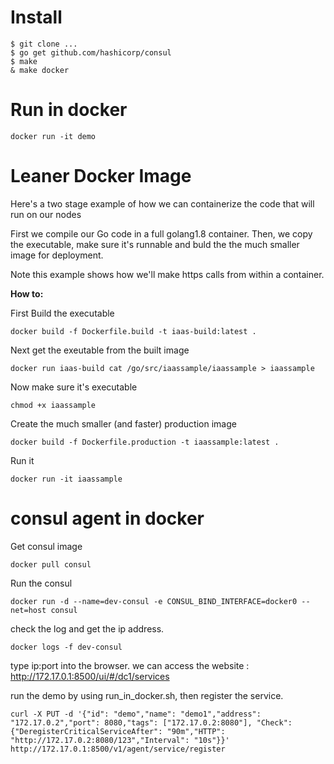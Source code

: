 # Install
```
$ git clone ...
$ go get github.com/hashicorp/consul
$ make 
& make docker
```
# Run in docker
```
docker run -it demo
```

# Leaner Docker Image

Here's a two stage example of how we can containerize the code that will run on our nodes

First we compile our Go code in a full golang1.8 container.  Then, we copy
the executable, make sure it's runnable and buld the the much smaller image for 
deployment.   

Note this example shows how we'll make https calls from within a container.


<b>How to:</b>

First Build the executable
```
docker build -f Dockerfile.build -t iaas-build:latest .
```
Next get the exeutable from the built image
```
docker run iaas-build cat /go/src/iaassample/iaassample > iaassample
```
Now make sure it's executable
```
chmod +x iaassample
```
Create the much smaller (and faster) production image
```
docker build -f Dockerfile.production -t iaassample:latest .
```
Run it
```
docker run -it iaassample
 ```

# consul agent in docker

Get consul image
```
docker pull consul
```
Run the consul
```
docker run -d --name=dev-consul -e CONSUL_BIND_INTERFACE=docker0 --net=host consul
```
check the log and get the ip address.
```
docker logs -f dev-consul
```
type ip:port into the browser. we can access the website : http://172.17.0.1:8500/ui/#/dc1/services

run the demo by using run_in_docker.sh, then register the service.

```
curl -X PUT -d '{"id": "demo","name": "demo1","address": "172.17.0.2","port": 8080,"tags": ["172.17.0.2:8080"], "Check":{"DeregisterCriticalServiceAfter": "90m","HTTP": "http://172.17.0.2:8080/123","Interval": "10s"}}' http://172.17.0.1:8500/v1/agent/service/register
```
